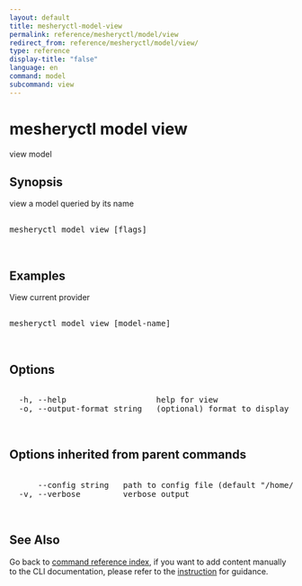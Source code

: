 ```yaml
---
layout: default
title: mesheryctl-model-view
permalink: reference/mesheryctl/model/view
redirect_from: reference/mesheryctl/model/view/
type: reference
display-title: "false"
language: en
command: model
subcommand: view
---
```


# mesheryctl model view

view model

## Synopsis

view a model queried by its name

<pre class='codeblock-pre'>
<div class='codeblock'>
mesheryctl model view [flags]

</div>
</pre>

## Examples

View current provider

<pre class='codeblock-pre'>
<div class='codeblock'>
mesheryctl model view [model-name]

</div>
</pre>

## Options

<pre class='codeblock-pre'>
<div class='codeblock'>
  -h, --help                   help for view
  -o, --output-format string   (optional) format to display in [json|yaml] (default "yaml")

</div>
</pre>

## Options inherited from parent commands

<pre class='codeblock-pre'>
<div class='codeblock'>
      --config string   path to config file (default "/home/runner/.meshery/config.yaml")
  -v, --verbose         verbose output

</div>
</pre>

## See Also

Go back to [command reference index](/reference/mesheryctl/), if you want to add content manually to the CLI documentation, please refer to the [instruction](/project/contributing/contributing-cli#preserving-manually-added-documentation) for guidance.
